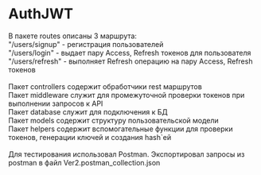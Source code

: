 # AuthJWT

В пакете routes описаны 3 маршрута:<br/>
    "/users/signup" - регистрация пользователей<br/>
    "/users/login" - выдает пару Access, Refresh токенов для пользователя<br/>
    "/users/refresh" - выполняет Refresh операцию на пару Access, Refresh токенов<br/>
<br/>
Пакет controllers содержит обработчики rest маршрутов<br/>
Пакет middleware служит для промежуточной проверки токенов при выполнении запросов к API<br/>
Пакет database служит для подключения к БД<br/>
Пакет models содержит структуру пользовательской модели<br/>
Пакет helpers содержит вспомогательные функции для проверки токенов, генерации ключей и создания hash`ей<br/>
<br/>
Для тестирования использовал Postman. Экспортировал запросы из postman в файл Ver2.postman_collection.json<br/>

